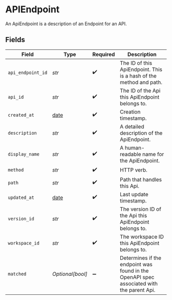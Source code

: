 # APIEndpoint

An ApiEndpoint is a description of an Endpoint for an API.


## Fields

| Field                                                                                    | Type                                                                                     | Required                                                                                 | Description                                                                              |
| ---------------------------------------------------------------------------------------- | ---------------------------------------------------------------------------------------- | ---------------------------------------------------------------------------------------- | ---------------------------------------------------------------------------------------- |
| `api_endpoint_id`                                                                        | *str*                                                                                    | :heavy_check_mark:                                                                       | The ID of this ApiEndpoint. This is a hash of the method and path.                       |
| `api_id`                                                                                 | *str*                                                                                    | :heavy_check_mark:                                                                       | The ID of the Api this ApiEndpoint belongs to.                                           |
| `created_at`                                                                             | [date](https://docs.python.org/3/library/datetime.html#date-objects)                     | :heavy_check_mark:                                                                       | Creation timestamp.                                                                      |
| `description`                                                                            | *str*                                                                                    | :heavy_check_mark:                                                                       | A detailed description of the ApiEndpoint.                                               |
| `display_name`                                                                           | *str*                                                                                    | :heavy_check_mark:                                                                       | A human-readable name for the ApiEndpoint.                                               |
| `method`                                                                                 | *str*                                                                                    | :heavy_check_mark:                                                                       | HTTP verb.                                                                               |
| `path`                                                                                   | *str*                                                                                    | :heavy_check_mark:                                                                       | Path that handles this Api.                                                              |
| `updated_at`                                                                             | [date](https://docs.python.org/3/library/datetime.html#date-objects)                     | :heavy_check_mark:                                                                       | Last update timestamp.                                                                   |
| `version_id`                                                                             | *str*                                                                                    | :heavy_check_mark:                                                                       | The version ID of the Api this ApiEndpoint belongs to.                                   |
| `workspace_id`                                                                           | *str*                                                                                    | :heavy_check_mark:                                                                       | The workspace ID this ApiEndpoint belongs to.                                            |
| `matched`                                                                                | *Optional[bool]*                                                                         | :heavy_minus_sign:                                                                       | Determines if the endpoint was found in the OpenAPI spec associated with the parent Api. |